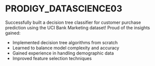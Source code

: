 # PRODIGY_DATASCIENCE03
Successfully built a decision tree classifier for customer purchase prediction using the UCI Bank Marketing dataset! 
Proud of the insights gained:
- Implemented decision tree algorithms from scratch
- Learned to balance model complexity and accuracy
- Gained experience in handling demographic data
- Improved feature selection techniques
